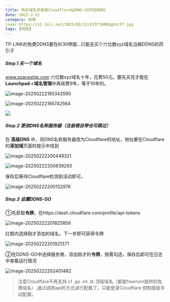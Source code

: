 ```yaml
---
title: 购买域名并使用Cloudflare&DDNS-GO开启DDNS
date: 2025-2-22
category: 网络
cover:https://s2.loli.net/2025/02/22/E39fJANOGgbVc5T.jpg
tags: [网络]
---
```


TP-LINK的免费DDNS要在6/30停服...只能去买个六位数xyz域名当做DDNS的药引子

##### Step.1 买一个域名

www.spaceship.com 六位数xyz域名十年，花费50元。要先买完才能在**Launchpad**→**域名管理**中再续费9年，等于10年的。

![image-20250222195343590](https://s2.loli.net/2025/02/22/1t9nxfujviVkaGC.png)

![image-20250222195742564](https://s2.loli.net/2025/02/22/wBhZl3qyIfMvX6H.png)

![](https://s2.loli.net/2025/02/22/ipKn9M71l2IDWVs.png)

##### Step.2 更改DNS名称服务器（注册商自带也可跳过）

在 **高级DNS** 中，将DNS名称服务器改为Cloudflare的地址，地址要在Cloudflare的**添加域**页面的提示中找到

![image-20250222200449321](https://s2.loli.net/2025/02/22/C7VHcGIN5OTtjhB.png)

![image-20250222200639293](https://s2.loli.net/2025/02/22/Xb5iAVefvkWHKLO.png)

保存后等待Cloudflare检测到活动即可。

![image-20250222200132976](https://s2.loli.net/2025/02/22/qAmpn1Y5s3tKfBM.png)

##### Step.3 设置DDNS-GO

①先获取**令牌**，在https://dash.cloudflare.com/profile/api-tokens

![image-20250222201825858](https://s2.loli.net/2025/02/22/5ryHY9XQj8n1kz7.png)

红框内选择刚才添加的域名，下一步即可获得令牌

![image-20250222201921371](https://s2.loli.net/2025/02/22/iPnCIvzjYQNT3oB.png)

②在DDNS-GO中选择服务商，添加刚才的**令牌**，按需勾选，保存后即可在日志中查看运行情况

![image-20250222202401482](https://s2.loli.net/2025/02/22/qU2GPdBowDiYE9K.png)

> 注意Cloudflare不再支持.cf .ga .ml .tk 顶级域名（都是freenom提供的免费域名）,通过调用api的方式进行配置了。只能登录Cloudflare 控制面板手动配置。
